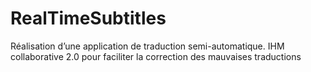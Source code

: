 # RealTimeSubtitles
Réalisation d’une application de traduction semi-automatique. IHM collaborative 2.0 pour faciliter la correction des mauvaises traductions
